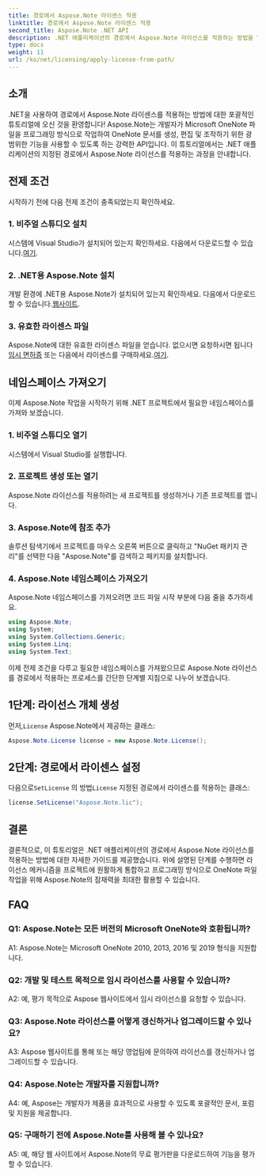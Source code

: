 ```yaml
---
title: 경로에서 Aspose.Note 라이센스 적용
linktitle: 경로에서 Aspose.Note 라이센스 적용
second_title: Aspose.Note .NET API
description: .NET 애플리케이션의 경로에서 Aspose.Note 라이선스를 적용하는 방법을 알아보세요. Aspose.Note를 사용하여 OneNote 파일 조작의 잠재력을 최대한 활용하세요.
type: docs
weight: 11
url: /ko/net/licensing/apply-license-from-path/
---
```

## 소개

.NET을 사용하여 경로에서 Aspose.Note 라이센스를 적용하는 방법에 대한 포괄적인 튜토리얼에 오신 것을 환영합니다! Aspose.Note는 개발자가 Microsoft OneNote 파일을 프로그래밍 방식으로 작업하여 OneNote 문서를 생성, 편집 및 조작하기 위한 광범위한 기능을 사용할 수 있도록 하는 강력한 API입니다. 이 튜토리얼에서는 .NET 애플리케이션의 지정된 경로에서 Aspose.Note 라이선스를 적용하는 과정을 안내합니다.

## 전제 조건

시작하기 전에 다음 전제 조건이 충족되었는지 확인하세요.

### 1. 비주얼 스튜디오 설치

 시스템에 Visual Studio가 설치되어 있는지 확인하세요. 다음에서 다운로드할 수 있습니다.[여기](https://visualstudio.microsoft.com/downloads/).

### 2. .NET용 Aspose.Note 설치

 개발 환경에 .NET용 Aspose.Note가 설치되어 있는지 확인하세요. 다음에서 다운로드할 수 있습니다.[웹사이트](https://releases.aspose.com/note/net/).

### 3. 유효한 라이센스 파일

 Aspose.Note에 대한 유효한 라이센스 파일을 얻습니다. 없으시면 요청하시면 됩니다[임시 면허증](https://purchase.aspose.com/temporary-license/) 또는 다음에서 라이센스를 구매하세요.[여기](https://purchase.aspose.com/buy).

## 네임스페이스 가져오기

이제 Aspose.Note 작업을 시작하기 위해 .NET 프로젝트에서 필요한 네임스페이스를 가져와 보겠습니다.

### 1. 비주얼 스튜디오 열기

시스템에서 Visual Studio를 실행합니다.

### 2. 프로젝트 생성 또는 열기

Aspose.Note 라이선스를 적용하려는 새 프로젝트를 생성하거나 기존 프로젝트를 엽니다.

### 3. Aspose.Note에 참조 추가

솔루션 탐색기에서 프로젝트를 마우스 오른쪽 버튼으로 클릭하고 "NuGet 패키지 관리"를 선택한 다음 "Aspose.Note"를 검색하고 패키지를 설치합니다.

### 4. Aspose.Note 네임스페이스 가져오기

Aspose.Note 네임스페이스를 가져오려면 코드 파일 시작 부분에 다음 줄을 추가하세요.

```csharp
using Aspose.Note;
using System;
using System.Collections.Generic;
using System.Linq;
using System.Text;
```

이제 전제 조건을 다루고 필요한 네임스페이스를 가져왔으므로 Aspose.Note 라이선스를 경로에서 적용하는 프로세스를 간단한 단계별 지침으로 나누어 보겠습니다.

## 1단계: 라이선스 개체 생성

 먼저,`License` Aspose.Note에서 제공하는 클래스:

```csharp
Aspose.Note.License license = new Aspose.Note.License();
```

## 2단계: 경로에서 라이센스 설정

 다음으로`SetLicense` 의 방법`License` 지정된 경로에서 라이센스를 적용하는 클래스:

```csharp
license.SetLicense("Aspose.Note.lic");
```

## 결론

결론적으로, 이 튜토리얼은 .NET 애플리케이션의 경로에서 Aspose.Note 라이선스를 적용하는 방법에 대한 자세한 가이드를 제공했습니다. 위에 설명된 단계를 수행하면 라이선스 메커니즘을 프로젝트에 원활하게 통합하고 프로그래밍 방식으로 OneNote 파일 작업을 위해 Aspose.Note의 잠재력을 최대한 활용할 수 있습니다.

## FAQ

### Q1: Aspose.Note는 모든 버전의 Microsoft OneNote와 호환됩니까?

A1: Aspose.Note는 Microsoft OneNote 2010, 2013, 2016 및 2019 형식을 지원합니다.

### Q2: 개발 및 테스트 목적으로 임시 라이선스를 사용할 수 있습니까?

A2: 예, 평가 목적으로 Aspose 웹사이트에서 임시 라이선스를 요청할 수 있습니다.

### Q3: Aspose.Note 라이선스를 어떻게 갱신하거나 업그레이드할 수 있나요?

A3: Aspose 웹사이트를 통해 또는 해당 영업팀에 문의하여 라이선스를 갱신하거나 업그레이드할 수 있습니다.

### Q4: Aspose.Note는 개발자를 지원합니까?

A4: 예, Aspose는 개발자가 제품을 효과적으로 사용할 수 있도록 포괄적인 문서, 포럼 및 지원을 제공합니다.

### Q5: 구매하기 전에 Aspose.Note를 사용해 볼 수 있나요?

A5: 예, 해당 웹 사이트에서 Aspose.Note의 무료 평가판을 다운로드하여 기능을 평가할 수 있습니다.